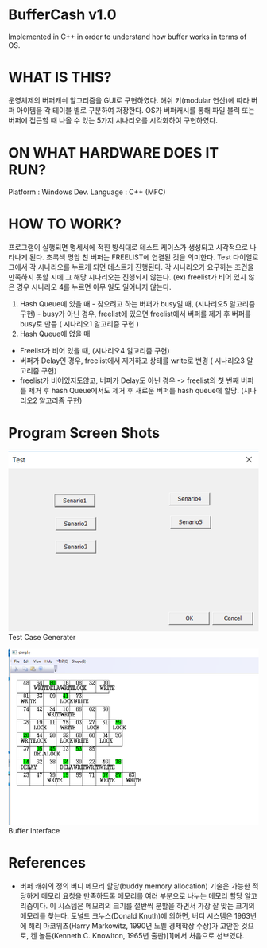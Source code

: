 # BufferCash v1.0
Implemented in C++ in order to understand how buffer works in terms of OS.

# WHAT IS THIS?
  운영체제의 버퍼캐쉬 알고리즘을 GUI로 구현하였다.
  해쉬 키(modular 연산)에 따라 버퍼 아이템을 각 테이블 별로
  구분하여 저장한다. OS가 버퍼캐시를 통해 파일 블럭 또는 버퍼에
  접근할 때 나올 수 있는 5가지 시나리오를 시각화하여 구현하였다. 


# ON WHAT HARDWARE DOES IT RUN?
  Platform : Windows
  Dev. Language : C++ (MFC)

# HOW TO WORK?
  프로그램이 실행되면 명세서에 적힌 방식대로 테스트 케이스가 생성되고
  시각적으로 나타나게 된다. 초록색 명암 친 버퍼는 FREELIST에 연결된 것을 의미한다.
  Test 다이얼로그에서 각 시나리오를 누르게 되면 테스트가 진행된다.
  각 시나리오가 요구하는 조건을 만족하지 못할 시에 그 해당 시나리오는 진행되지 않는다. 
    (ex) freelist가 비어 있지 않은 경우 시나리오 4를 누르면 아무 일도 일어나지 않는다.

  
  1.  Hash Queue에 있을 때
	- 찾으려고 하는 버퍼가 busy일 때, (시나리오5 알고리즘 구현)
	- busy가 아닌 경우, freelist에 있으면 freelist에서 버퍼를 제거 후 버퍼를 busy로 만듬 ( 시나리오1 알고리즘 구현 )
2. Hash Queue에 없을 때
 - Freelist가 비어 있을 때, (시나리오4 알고리즘 구현)
 - 버퍼가 Delay인 경우, freelist에서 제거하고 상태를 write로 변경 ( 시나리오3 알고리즘 구현)
 - freelist가 비어있지도않고, 버퍼가 Delay도 아닌 경우 -> freelist의 첫 번째 버퍼를 제거 후 hash Queue에서도 제거 후 새로운 버퍼를 hash queue에 할당. (시나리오2 알고리즘 구현)
 

 # Program Screen Shots

![controller](./img/controller.PNG)
Test Case Generater

![interface](./img/interface.PNG)
Buffer Interface 

 # References
 * 버퍼 캐쉬의 정의
버디 메모리 할당(buddy memory allocation) 기술은 가능한 적당하게 메모리 요청을 만족하도록 메모리를 여러 부분으로 나누는 메모리 할당 알고리즘이다. 이 시스템은 메모리의 크기를 절반씩 분할을 하면서 가장 잘 맞는 크기의 메모리를 찾는다. 도널드 크누스(Donald Knuth)에 의하면, 버디 시스템은 1963년에 해리 마코위츠(Harry Markowitz, 1990년 노벨 경제학상 수상)가 고안한 것으로, 켄 놀튼(Kenneth C. Knowlton, 1965년 출판)[1]에서 처음으로 선보였다.



